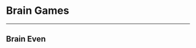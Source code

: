 <h1>Brain Games</h1>
<hr></hr>

<h2>Brain Even</h2>

<script id="asciicast-JnodU8Yc8MFtvgbSftvZlfrAv" src="" async>https://asciinema.org/a/JnodU8Yc8MFtvgbSftvZlfrAv.js </script>
